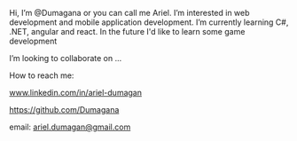 Hi, I’m @Dumagana or you can call me Ariel. 
I’m interested in web development and mobile application development.
I’m currently learning C#, .NET, angular and react. In the future I'd like to learn some game development

I’m looking to collaborate on ... 

How to reach me:

www.linkedin.com/in/ariel-dumagan

https://github.com/Dumagana

email: ariel.dumagan@gmail.com
